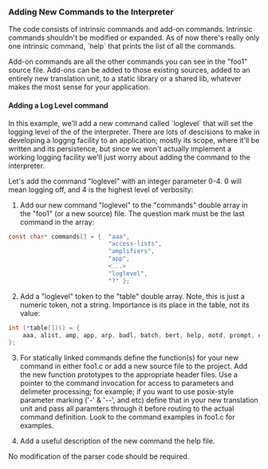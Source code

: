 ### Adding New Commands to the Interpreter

<p>The code consists of intrinsic commands and add-on commands. Intrinsic commands shouldn't be modified
or expanded. As of now there's really only one intrinsic command, `help` that prints the list of all
the commands.</p>
<p>Add-on commands are all the other commands you can see in the "foo1" source file. Add-ons can be added to
those existing sources, added to an entirely new translation unit, to a static library or a shared lib, whatever
makes the most sense for your application.</p>

#### Adding a Log Level command

<p>In this example, we'll add a new command called `loglevel` that will set the logging level of the of the
interpreter. There are lots of descisions to make in developing a loggng facility to an application; mostly
its scope, where it'll be written and its persistence, but since we won't actually implement a working logging
facility we'll just worry about adding the command to the interpreter.</p>

<p>Let's add the command "loglevel" with an integer parameter 0-4. 0 will mean logging off, and 4 is the highest
level of verbosity:</p>

1. Add our new command "loglevel" to the "commands" double array in the "foo1" (or a new source) file. The question mark must be the last command in the array:
 ``` c
 const char* commands[] = {  "aaa",
                             "access-lists",
                             "amplifiers",
                             "app",
                             <...>
                             "loglevel",
                             "?" };
```
2. Add a "loglevel" token to the "table" double array. Note, this is just a numeric token, not a string.
Importance is its place in the table, not its value:
``` c
int (*table[])() = {
    aaa, alist, amp, app, arp, badl, batch, bert, help, motd, prompt, quit, date, list, time2, loglevel
};
```
3. For statically linked commands define the function(s) for your new command in either foo1.c or add a new source file to the project. Add the new function prototypes to the appropriate header files. Use a pointer to the command invocation for access to parameters and delimeter processing; for example; if you want to use posix-style parameter marking ('-' & '--', and etc) define that in your new translation unit and pass all paramters through it before routing to the actual command definition. Look to the command examples in foo1.c for examples.

4. Add a useful description of the new command the help file.

No modification of the parser code should be required.
